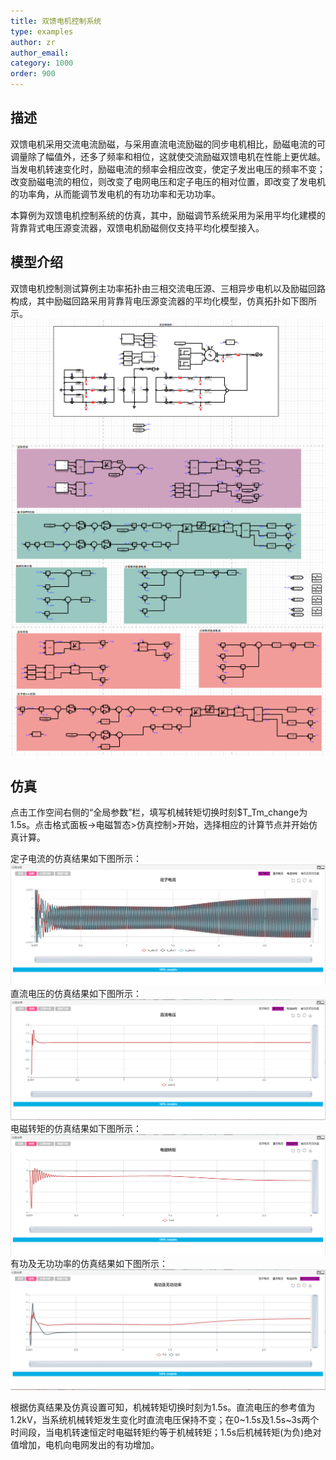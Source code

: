 ```yaml
---
title: 双馈电机控制系统
type: examples
author: zr
author_email: 
category: 1000
order: 900
---
```


## 描述
双馈电机采用交流电流励磁，与采用直流电流励磁的同步电机相比，励磁电流的可调量除了幅值外，还多了频率和相位，这就使交流励磁双馈电机在性能上更优越。当发电机转速变化时，励磁电流的频率会相应改变，使定子发出电压的频率不变；改变励磁电流的相位，则改变了电网电压和定子电压的相对位置，即改变了发电机的功率角，从而能调节发电机的有功功率和无功功率。

本算例为双馈电机控制系统的仿真，其中，励磁调节系统采用为采用平均化建模的背靠背式电压源变流器，双馈电机励磁侧仅支持平均化模型接入。

## 模型介绍

 双馈电机控制测试算例主功率拓扑由三相交流电压源、三相异步电机以及励磁回路构成，其中励磁回路采用背靠背电压源变流器的平均化模型，仿真拓扑如下图所示。
![拓扑图](DFIG/拓扑图.png "拓扑图")

## 仿真
点击工作空间右侧的“全局参数”栏，填写机械转矩切换时刻\$T_Tm_change为1.5s。点击格式面板->电磁暂态>仿真控制>开始，选择相应的计算节点并开始仿真计算。

定子电流的仿真结果如下图所示：
![仿真结果图](DFIG/定子电流.png "定子电流")
直流电压的仿真结果如下图所示：
![仿真结果图](DFIG/直流电压.png "直流电压")
电磁转矩的仿真结果如下图所示：
![仿真结果图](DFIG/电磁转矩.png "电磁转矩")
有功及无功功率的仿真结果如下图所示：
![仿真结果图](DFIG/有功及无功功率.png "有功及无功功率")

根据仿真结果及仿真设置可知，机械转矩切换时刻为1.5s。直流电压的参考值为1.2kV，当系统机械转矩发生变化时直流电压保持不变；在0\~1.5s及1.5s\~3s两个时间段，当电机转速恒定时电磁转矩约等于机械转矩；1.5s后机械转矩(为负)绝对值增加，电机向电网发出的有功增加。